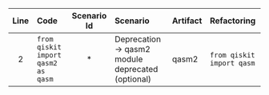 | Line | Code | Scenario Id | Scenario | Artifact | Refactoring |
| :-: | :- | :-: | :- | :- | :- |
| 2 | `from qiskit import qasm2 as qasm` | * | Deprecation -> qasm2 module deprecated (optional) | qasm2 | `from qiskit import qasm` |